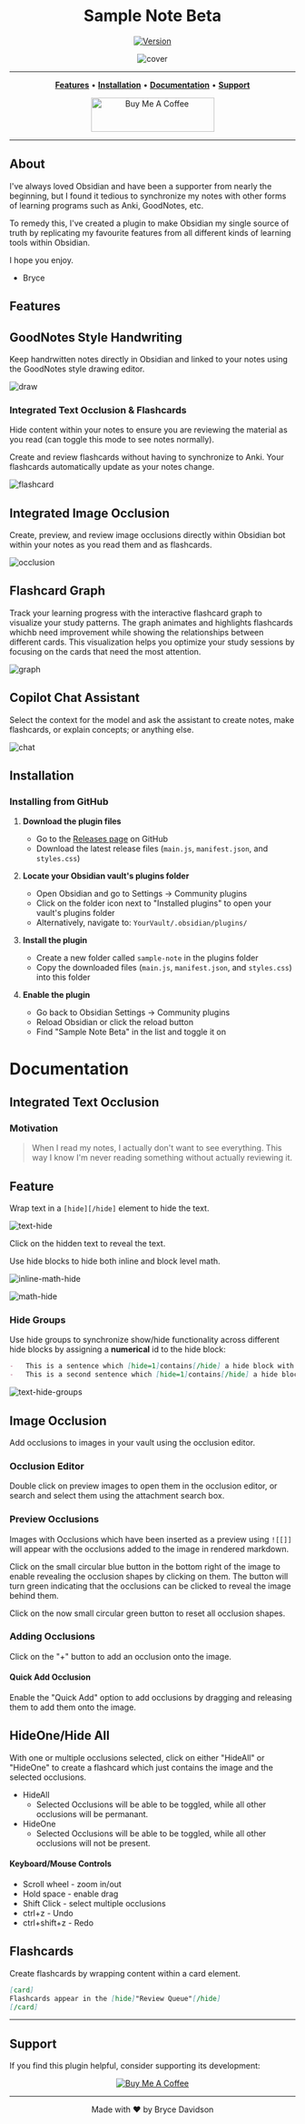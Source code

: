 <div align="center">

# Sample Note Beta

[![Version](https://img.shields.io/badge/version-0.1.25-blue.svg)](https://github.com/bryce-davidson/sample-note/releases)

![cover](docs/images/cover.gif)

</div>

---

<div align="center">

**[Features](#features)** • **[Installation](#installation)** • **[Documentation](#documentation)** • **[Support](#support)**

</div>

<div align="center">

<a href="https://buymeacoffee.com/datanoteable" target="_blank"><img src="https://cdn.buymeacoffee.com/buttons/v2/default-yellow.png" alt="Buy Me A Coffee" style="height: 60px !important;width: 217px !important;" ></a>

</div>

---

## About

I've always loved Obsidian and have been a supporter from nearly the beginning, but I found it tedious to synchronize my notes with other forms of learning programs such as Anki, GoodNotes, etc.

To remedy this, I've created a plugin to make Obsidian my single source of truth by replicating my favourite features from all different kinds of learning tools within Obsidian.

I hope you enjoy.

-   Bryce

## Features

## GoodNotes Style Handwriting

Keep handrwitten notes directly in Obsidian and linked to your notes using the GoodNotes style drawing editor.

![draw](docs/images/draw.gif)

### Integrated Text Occlusion & Flashcards

Hide content within your notes to ensure you are reviewing the material as you read (can toggle this mode to see notes normally).

Create and review flashcards without having to synchronize to Anki. Your flashcards automatically update as your notes change.

![flashcard](docs/images/flashcard.gif)

## Integrated Image Occlusion

Create, preview, and review image occlusions directly within Obsidian bot within your notes as you read them and as flashcards.

![occlusion](docs/images/occlusions.gif)

## Flashcard Graph

Track your learning progress with the interactive flashcard graph to visualize your study patterns. The graph animates and highlights flashcards whichb need improvement while showing the relationships between different cards. This visualization helps you optimize your study sessions by focusing on the cards that need the most attention.

![graph](docs/images/graph.gif)

## Copilot Chat Assistant

Select the context for the model and ask the assistant to create notes, make flashcards, or explain concepts; or anything else.

![chat](docs/images/chat.gif)

## Installation

### Installing from GitHub

1. **Download the plugin files**

    - Go to the [Releases page](https://github.com/bryce-davidson/sample-note/releases) on GitHub
    - Download the latest release files (`main.js`, `manifest.json`, and `styles.css`)

2. **Locate your Obsidian vault's plugins folder**

    - Open Obsidian and go to Settings → Community plugins
    - Click on the folder icon next to "Installed plugins" to open your vault's plugins folder
    - Alternatively, navigate to: `YourVault/.obsidian/plugins/`

3. **Install the plugin**

    - Create a new folder called `sample-note` in the plugins folder
    - Copy the downloaded files (`main.js`, `manifest.json`, and `styles.css`) into this folder

4. **Enable the plugin**
    - Go back to Obsidian Settings → Community plugins
    - Reload Obsidian or click the reload button
    - Find "Sample Note Beta" in the list and toggle it on

# Documentation

## Integrated Text Occlusion

### Motivation

> When I read my notes, I actually don't want to see everything. This way I know I'm never reading something without actually reviewing it.

## Feature

Wrap text in a `[hide][/hide]` element to hide the text.

![text-hide](docs/images/text-hide.gif)

Click on the hidden text to reveal the text.

Use hide blocks to hide both inline and block level math.

![inline-math-hide](docs/images/inline-math-hide.gif)

![math-hide](docs/images/math-hide.gif)

### Hide Groups

Use hide groups to synchronize show/hide functionality across different hide blocks by assigning a **numerical** id to the hide block:

```markdown
-   This is a sentence which [hide=1]contains[/hide] a hide block with a group id.
-   This is a second sentence which [hide=1]contains[/hide] a hide block with the same group id.
```

![text-hide-groups](docs/images/text-hide-groups.gif)

## Image Occlusion

Add occlusions to images in your vault using the occlusion editor.

### Occlusion Editor

Double click on preview images to open them in the occlusion editor, or search and select them using the attachment search box.

### Preview Occlusions

Images with Occlusions which have been inserted as a preview using `![[]]` will appear with the occlusions added to the image in rendered markdown.

Click on the small circular blue button in the bottom right of the image to enable revealing the occlusion shapes by clicking on them. The button will turn green indicating that the occlusions can be clicked to reveal the image behind them.

Click on the now small circular green button to reset all occlusion shapes.

### Adding Occlusions

Click on the "+" button to add an occlusion onto the image.

#### Quick Add Occlusion

Enable the "Quick Add" option to add occlusions by dragging and releasing them to add them onto the image.

## HideOne/Hide All

With one or multiple occlusions selected, click on either "HideAll" or "HideOne" to create a flashcard which just contains the image and the selected occlusions.

-   HideAll
    -   Selected Occlusions will be able to be toggled, while all other occlusions will be permanant.
-   HideOne
    -   Selected Occlusions will be able to be toggled, while all other occlusions will not be present.

#### Keyboard/Mouse Controls

-   Scroll wheel - zoom in/out
-   Hold space - enable drag
-   Shift Click - select multiple occlusions
-   ctrl+z - Undo
-   ctrl+shift+z - Redo

## Flashcards

Create flashcards by wrapping content within a card element.

```markdown
[card]
Flashcards appear in the [hide]"Review Queue"[/hide]
[/card]
```

---

## Support

If you find this plugin helpful, consider supporting its development:

<div align="center">

[![Buy Me A Coffee](https://cdn.buymeacoffee.com/buttons/v2/default-yellow.png)](https://buymeacoffee.com/datanoteable)

</div>

---

<div align="center">

Made with ❤️ by Bryce Davidson

</div>
